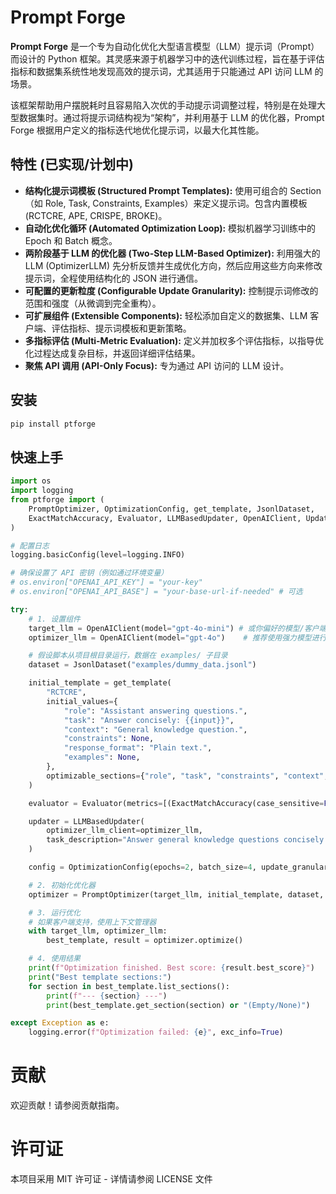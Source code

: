 # Prompt Forge

**Prompt Forge** 是一个专为自动化优化大型语言模型（LLM）提示词（Prompt）而设计的 Python 框架。其灵感来源于机器学习中的迭代训练过程，旨在基于评估指标和数据集系统性地发现高效的提示词，尤其适用于只能通过 API 访问 LLM 的场景。

该框架帮助用户摆脱耗时且容易陷入次优的手动提示词调整过程，特别是在处理大型数据集时。通过将提示词结构视为“架构”，并利用基于 LLM 的优化器，Prompt Forge 根据用户定义的指标迭代地优化提示词，以最大化其性能。

## 特性 (已实现/计划中)

* **结构化提示词模板 (Structured Prompt Templates):** 使用可组合的 Section（如 Role, Task, Constraints, Examples）来定义提示词。包含内置模板 (RCTCRE, APE, CRISPE, BROKE)。
* **自动化优化循环 (Automated Optimization Loop):** 模拟机器学习训练中的 Epoch 和 Batch 概念。
* **两阶段基于 LLM 的优化器 (Two-Step LLM-Based Optimizer):** 利用强大的 LLM (OptimizerLLM) 先分析反馈并生成优化方向，然后应用这些方向来修改提示词，全程使用结构化的 JSON 进行通信。
* **可配置的更新粒度 (Configurable Update Granularity):** 控制提示词修改的范围和强度（从微调到完全重构）。
* **可扩展组件 (Extensible Components):** 轻松添加自定义的数据集、LLM 客户端、评估指标、提示词模板和更新策略。
* **多指标评估 (Multi-Metric Evaluation):** 定义并加权多个评估指标，以指导优化过程达成复杂目标，并返回详细评估结果。
* **聚焦 API 调用 (API-Only Focus):** 专为通过 API 访问的 LLM 设计。

## 安装

```bash
pip install ptforge
```

## 快速上手
```python
import os
import logging
from ptforge import (
    PromptOptimizer, OptimizationConfig, get_template, JsonlDataset,
    ExactMatchAccuracy, Evaluator, LLMBasedUpdater, OpenAIClient, UpdateGranularity
)

# 配置日志
logging.basicConfig(level=logging.INFO)

# 确保设置了 API 密钥（例如通过环境变量）
# os.environ["OPENAI_API_KEY"] = "your-key"
# os.environ["OPENAI_API_BASE"] = "your-base-url-if-needed" # 可选

try:
    # 1. 设置组件
    target_llm = OpenAIClient(model="gpt-4o-mini") # 或你偏好的模型/客户端
    optimizer_llm = OpenAIClient(model="gpt-4o")    # 推荐使用强力模型进行优化

    # 假设脚本从项目根目录运行，数据在 examples/ 子目录
    dataset = JsonlDataset("examples/dummy_data.jsonl")

    initial_template = get_template(
        "RCTCRE",
        initial_values={
            "role": "Assistant answering questions.",
            "task": "Answer concisely: {{input}}",
            "context": "General knowledge question.",
            "constraints": None,
            "response_format": "Plain text.",
            "examples": None,
        },
        optimizable_sections={"role", "task", "constraints", "context", "response_format"}
    )

    evaluator = Evaluator(metrics=[(ExactMatchAccuracy(case_sensitive=False), 1.0)])

    updater = LLMBasedUpdater(
        optimizer_llm_client=optimizer_llm,
        task_description="Answer general knowledge questions concisely and accurately."
    )

    config = OptimizationConfig(epochs=2, batch_size=4, update_granularity=UpdateGranularity.SECTION_REPHRASE)

    # 2. 初始化优化器
    optimizer = PromptOptimizer(target_llm, initial_template, dataset, evaluator, updater, config)

    # 3. 运行优化
    # 如果客户端支持，使用上下文管理器
    with target_llm, optimizer_llm:
        best_template, result = optimizer.optimize()

    # 4. 使用结果
    print(f"Optimization finished. Best score: {result.best_score}")
    print("Best template sections:")
    for section in best_template.list_sections():
        print(f"--- {section} ---")
        print(best_template.get_section(section) or "(Empty/None)")

except Exception as e:
    logging.error(f"Optimization failed: {e}", exc_info=True)
```

# 贡献
欢迎贡献！请参阅贡献指南。

# 许可证
本项目采用 MIT 许可证 - 详情请参阅 LICENSE 文件